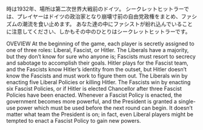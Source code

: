 時は1932年、場所は第二次世界大戦前のドイツ。
シークレットヒットラーでは、プレイヤーはドイツの政治家となり崩壊寸前の自由党政権をまとめ、ファシズムの潮流を食い止めます。
あなた達の中にファシストが紛れ込んでいることに注意してください、しかもその中のひとりはシークレットヒットラーです。

OVEVIEW
At the beginning of the game, each player is secretly assigned to one of three roles: Liberal, Fascist, or Hitler. 
The Liberals have a majority, but they don’t know for sure who anyone is; Fascists must resort to secrecy and sabotage to accomplish their goals. 
Hitler plays for the Fascist team, and the Fascists know Hitler’s identity from the outset, but Hitler doesn’t know the Fascists and must work to figure them out.
The Liberals win by enacting five Liberal Policies or killing Hitler. The Fascists win by enacting six Fascist Policies, or if Hitler is elected Chancellor after three Fascist Policies have been enacted.
Whenever a Fascist Policy is enacted, the government becomes more powerful, and the President is granted a single-use power which must be used before the next round can begin. 
It doesn’t matter what team the President is on; in fact, even Liberal players might be tempted to enact a Fascist Policy to gain new powers. 
